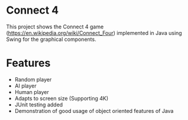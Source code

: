 # Connect 4

This project shows the Connect 4 game (https://en.wikipedia.org/wiki/Connect_Four) implemented in Java using Swing for the graphical components.

# Features
- Random player
- AI player
- Human player
- Adapts to screen size (Supporting 4K)
- JUnit testing added
- Demonstration of good usage of object oriented features of Java
